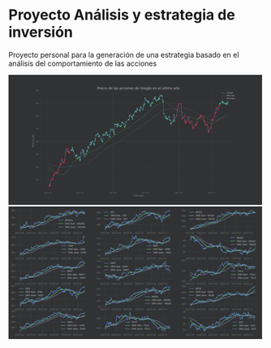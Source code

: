 # Proyecto Análisis y estrategia de inversión
Proyecto personal para la generación de una estrategia basado en el análisis del comportamiento de las acciones

<img src="image/estrategia_acciones_google.png" alt="drawing" width="500"/> 

<img src="image/estrategia-graficas.png" alt="drawing" width="500"/> 
